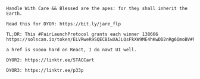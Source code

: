     Handle With Care && Blessed are the apes: for they shall inherit the Earth.
    
    Read this for DYOR: https://bit.ly/jare_flp
    
    TL;DR: This #FairLaunchProtocol grants each winner 138666 https://solscan.io/token/ELVRweR9SQECBiwXAJLQsFkXW9ME4hKwDD2nRg6QmoBV#holders
    
    a href is soooo hard on React, I do nawt UI well.
    
    DYOR2: https://linktr.ee/STACCart
    
    DYOR3: https://linktr.ee/p33p
